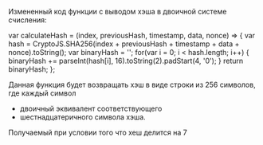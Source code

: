 Измененный код функции с выводом 
хэша в двоичной системе счисления:

var calculateHash = (index, previousHash, timestamp, data, nonce) => {
var hash = CryptoJS.SHA256(index + previousHash + timestamp + data + nonce).toString();
var binaryHash = '';
for(var i = 0; i < hash.length; i++) {
binaryHash += parseInt(hash[i], 16).toString(2).padStart(4, '0');
}
return binaryHash;
};

Данная функция будет возвращать хэш в виде строки из 256 символов, где каждый символ
- двоичный эквивалент соответствующего 
- шестнадцатеричного символа хэша.


Получаемый при условии того что хеш делится на 7
